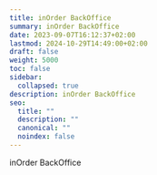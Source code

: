 ```yaml
---
title: inOrder BackOffice
summary: inOrder BackOffice
date: 2023-09-07T16:12:37+02:00
lastmod: 2024-10-29T14:49:00+02:00
draft: false
weight: 5000
toc: false
sidebar:
  collapsed: true
description: inOrder BackOffice
seo:
  title: ""
  description: ""
  canonical: ""
  noindex: false
---
```


inOrder BackOffice
